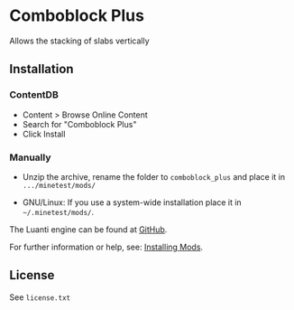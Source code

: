 # Comboblock Plus

Allows the stacking of slabs vertically

## Installation

### ContentDB

* Content > Browse Online Content
* Search for "Comboblock Plus"
* Click Install

### Manually

- Unzip the archive, rename the folder to `comboblock_plus` and
place it in `.../minetest/mods/`

- GNU/Linux: If you use a system-wide installation place it in `~/.minetest/mods/`.

The Luanti engine can be found at [GitHub](https://github.com/minetest/minetest).

For further information or help, see: [Installing Mods](https://wiki.luanti.org/Installing_Mods).

## License

See `license.txt`
